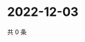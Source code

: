 # 2022-12-03

共 0 条

<!-- BEGIN WEIBO -->
<!-- 最后更新时间 Sat Dec 03 2022 17:13:09 GMT+0800 (China Standard Time) -->

<!-- END WEIBO -->
